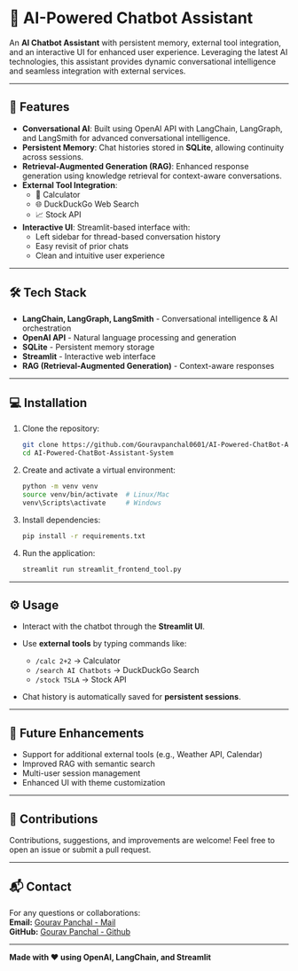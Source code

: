 # 🤖 AI-Powered Chatbot Assistant

An **AI Chatbot Assistant** with persistent memory, external tool integration, and an interactive UI for enhanced user experience. Leveraging the latest AI technologies, this assistant provides dynamic conversational intelligence and seamless integration with external services.

---

## 🚀 Features

- **Conversational AI**: Built using OpenAI API with LangChain, LangGraph, and LangSmith for advanced conversational intelligence.  
- **Persistent Memory**: Chat histories stored in **SQLite**, allowing continuity across sessions.  
- **Retrieval-Augmented Generation (RAG)**: Enhanced response generation using knowledge retrieval for context-aware conversations.  
- **External Tool Integration**:
  - 🧮 Calculator  
  - 🌐 DuckDuckGo Web Search  
  - 📈 Stock API  
- **Interactive UI**: Streamlit-based interface with:
  - Left sidebar for thread-based conversation history  
  - Easy revisit of prior chats  
  - Clean and intuitive user experience  

---

## 🛠️ Tech Stack

- **LangChain, LangGraph, LangSmith** - Conversational intelligence & AI orchestration  
- **OpenAI API** - Natural language processing and generation  
- **SQLite** - Persistent memory storage  
- **Streamlit** - Interactive web interface  
- **RAG (Retrieval-Augmented Generation)** - Context-aware responses  

---

## 💻 Installation

1. Clone the repository:
    ```bash
    git clone https://github.com/Gouravpanchal0601/AI-Powered-ChatBot-Assistant-System
    cd AI-Powered-ChatBot-Assistant-System
    ```
2. Create and activate a virtual environment:
    ```bash
    python -m venv venv
    source venv/bin/activate  # Linux/Mac
    venv\Scripts\activate     # Windows
    ```
3. Install dependencies:
    ```bash
    pip install -r requirements.txt
    ```
4. Run the application:
    ```bash
    streamlit run streamlit_frontend_tool.py
    ```

---

## ⚙️ Usage

- Interact with the chatbot through the **Streamlit UI**.  
- Use **external tools** by typing commands like:
  - `/calc 2+2` → Calculator  
  - `/search AI Chatbots` → DuckDuckGo Search  
  - `/stock TSLA` → Stock API  

- Chat history is automatically saved for **persistent sessions**.

---

## 🌟 Future Enhancements

- Support for additional external tools (e.g., Weather API, Calendar)  
- Improved RAG with semantic search  
- Multi-user session management  
- Enhanced UI with theme customization  

---

## 🤝 Contributions

Contributions, suggestions, and improvements are welcome! Feel free to open an issue or submit a pull request.

---

## 📬 Contact

For any questions or collaborations:  
**Email:** [Gourav Panchal - Mail](gourav.panchal0601@gmail.com)  
**GitHub:** [Gourav Panchal - Github](https://github.com/Gouravpanchal0601)

---

**Made with ❤️ using OpenAI, LangChain, and Streamlit**
